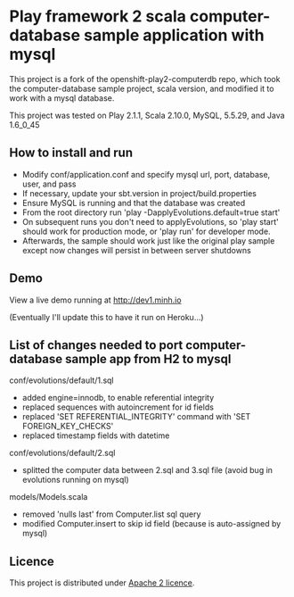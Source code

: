 Play framework 2 scala computer-database sample application with mysql
============================

This project is a fork of the openshift-play2-computerdb repo, which took the computer-database sample project, scala version, and modified it to work with a mysql database.

This project was tested on Play 2.1.1, Scala 2.10.0, MySQL, 5.5.29, and Java 1.6_0_45 

How to install and run
----------------------------
* Modify conf/application.conf and specify mysql url, port, database, user, and pass
* If necessary, update your sbt.version in project/build.properties
* Ensure MySQL is running and that the database was created
* From the root directory run 'play -DapplyEvolutions.default=true start'
* On subsequent runs you don't need to applyEvolutions, so 'play start' should work
for production mode, or 'play run' for developer mode.
* Afterwards, the sample should work just like the original play sample except
now changes will persist in between server shutdowns

Demo
----------------------------
View a live demo running at http://dev1.minh.io

(Eventually I'll update this to have it run on Heroku...)


List of changes needed to port computer-database sample app from H2 to mysql
----------------------------

conf/evolutions/default/1.sql

* added engine=innodb, to enable referential integrity
* replaced sequences with autoincrement for id fields
* replaced 'SET REFERENTIAL_INTEGRITY' command with 'SET FOREIGN_KEY_CHECKS'
* replaced timestamp fields with datetime

conf/evolutions/default/2.sql

* splitted the computer data between 2.sql and 3.sql file (avoid bug in evolutions running on mysql)

models/Models.scala

* removed 'nulls last' from Computer.list sql query
* modified Computer.insert to skip id field (because is auto-assigned by mysql)

Licence
----------------------------
This project is distributed under [Apache 2 licence](http://www.apache.org/licenses/LICENSE-2.0.html). 